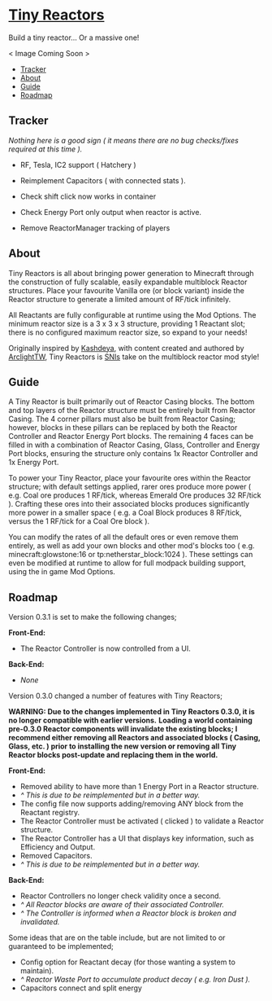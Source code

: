 # [Tiny Reactors](https:/www.minecraft.curseforge.com/projects/tiny-reactors)
Build a tiny reactor... Or a massive one!

< Image Coming Soon >

* [Tracker](#tracker)
* [About](#about)
* [Guide](#guide)
* [Roadmap](#roadmap)

## Tracker

_Nothing here is a good sign ( it means there are no bug checks/fixes required at this time )._
* RF, Tesla, IC2 support ( Hatchery )
* Reimplement Capacitors ( with connected stats ).

* Check shift click now works in container
* Check Energy Port only output when reactor is active.
* Remove ReactorManager tracking of players

## About

Tiny Reactors is all about bringing power generation to Minecraft through the construction of fully scalable, easily expandable multiblock Reactor structures.  Place your favourite Vanilla ore (or block variant) inside the Reactor structure to generate a limited amount of RF/tick infinitely.

All Reactants are fully configurable at runtime using the Mod Options.  The minimum reactor size is a 3 x 3 x 3 structure, providing 1 Reactant slot; there is no configured maximum reactor size, so expand to your needs!

Originally inspired by [Kashdeya](https://www.twitter.com/Kashdeya), with content created and authored by [ArclightTW](https://www.twitter.com/ArclightTW), Tiny Reactors is [SNIs](http://www.skillsnotincluded.com) take on the multiblock reactor mod style!

## Guide

A Tiny Reactor is built primarily out of Reactor Casing blocks.  The bottom and top layers of the Reactor structure must be entirely built from Reactor Casing.  The 4 corner pillars must also be built from Reactor Casing; however, blocks in these pillars can be replaced by both the Reactor Controller and Reactor Energy Port blocks.  The remaining 4 faces can be filled in with a combination of Reactor Casing, Glass, Controller and Energy Port blocks, ensuring the structure only contains 1x Reactor Controller and 1x Energy Port.

To power your Tiny Reactor, place your favourite ores within the Reactor structure; with default settings applied, rarer ores produce more power ( e.g. Coal ore produces 1 RF/tick, whereas Emerald Ore produces 32 RF/tick ).  Crafting these ores into their associated blocks produces significantly more power in a smaller space ( e.g. a Coal Block produces 8 RF/tick, versus the 1 RF/tick for a Coal Ore block ). 

You can modify the rates of all the default ores or even remove them entirely, as well as add your own blocks and other mod's blocks too ( e.g. minecraft:glowstone:16 or tp:netherstar_block:1024 ).  These settings can even be modified at runtime to allow for full modpack building support, using the in game Mod Options.

## Roadmap

Version 0.3.1 is set to make the following changes;

__Front-End:__
* The Reactor Controller is now controlled from a UI.

__Back-End:__
* _None_

Version 0.3.0 changed a number of features with Tiny Reactors;

__WARNING: Due to the changes implemented in Tiny Reactors 0.3.0, it is no longer compatible with earlier versions.__
__Loading a world containing pre-0.3.0 Reactor components will invalidate the existing blocks; I recommend either removing all Reactors and associated blocks ( Casing, Glass, etc. ) prior to installing the new version or removing all Tiny Reactor blocks post-update and replacing them in the world.__

__Front-End:__
* Removed ability to have more than 1 Energy Port in a Reactor structure.
* _^ This is due to be reimplemented but in a better way._
* The config file now supports adding/removing ANY block from the Reactant registry.
* The Reactor Controller must be activated ( clicked ) to validate a Reactor structure.
* The Reactor Controller has a UI that displays key information, such as Efficiency and Output.
* Removed Capacitors.
* _^ This is due to be reimplemented but in a better way._

__Back-End:__
* Reactor Controllers no longer check validity once a second.
* _^ All Reactor blocks are aware of their associated Controller._
* _^ The Controller is informed when a Reactor block is broken and invalidated._

Some ideas that are on the table include, but are not limited to or guaranteed to be implemented;
* Config option for Reactant decay (for those wanting a system to maintain).
* _^ Reactor Waste Port to accumulate product decay ( e.g. Iron Dust )._
* Capacitors connect and split energy